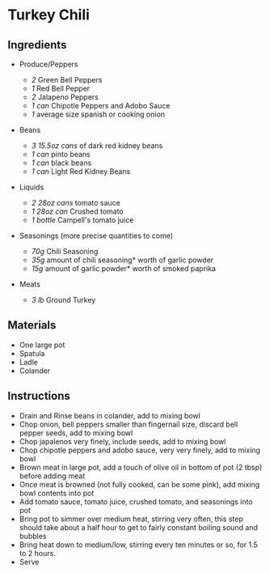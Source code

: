 # Turkey Chili

## Ingredients

- Produce/Peppers
    - *2* Green Bell Peppers
    - *1* Red Bell Pepper
    - *2* Jalapeno Peppers
    - *1 can* Chipotle Peppers and Adobo Sauce
    - *1* average size spanish or cooking onion
- Beans
    - *3 15.5oz cans* of dark red kidney beans
    - *1 can* pinto beans
    - *1 can* black beans
    - *1 can* Light Red Kidney Beans
- Liquids
    - *2 28oz cans* tomato sauce
    - *1 28oz can* Crushed tomato
    - *1 bottle* Campell's tomato juice

- Seasonings (more precise quantities to come)
    - *70g* Chili Seasoning
    - *35g* amount of chili seasoning* worth of garlic powder
    - *15g* amount of garlic powder* worth of smoked paprika
- Meats
    - *3 lb* Ground Turkey

## Materials

* One large pot
* Spatula
* Ladle
* Colander

## Instructions

* Drain and Rinse beans in colander, add to mixing bowl
* Chop onion, bell peppers smaller than fingernail size, discard bell pepper seeds, add to mixing bowl
* Chop japalenos very finely, include seeds, add to mixing bowl
* Chop chipotle peppers and adobo sauce, very very finely, add to mixing bowl
* Brown meat in large pot, add a touch of olive oil in bottom of pot (2 tbsp) before adding meat
* Once meat is browned (not fully cooked, can be some pink), add mixing bowl contents into pot
* Add tomato sauce, tomato juice, crushed tomato, and seasonings into pot
* Bring pot to simmer over medium heat, stirring very often, this step should take about a half hour to get to fairly constant boiling sound and bubbles
* Bring heat down to medium/low, stirring every ten minutes or so, for 1.5 to 2 hours.
* Serve
